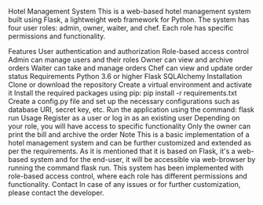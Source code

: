 Hotel Management System
This is a web-based hotel management system built using Flask, a lightweight web framework for Python. The system has four user roles: admin, owner, waiter, and chef. Each role has specific permissions and functionality.

Features
User authentication and authorization
Role-based access control
Admin can manage users and their roles
Owner can view and archive orders
Waiter can take and manage orders
Chef can view and update order status
Requirements
Python 3.6 or higher
Flask
SQLAlchemy
Installation
Clone or download the repository
Create a virtual environment and activate it
Install the required packages using pip: pip install -r requirements.txt
Create a config.py file and set up the necessary configurations such as database URI, secret key, etc.
Run the application using the command: flask run
Usage
Register as a user or log in as an existing user
Depending on your role, you will have access to specific functionality
Only the owner can print the bill and archive the order
Note
This is a basic implementation of a hotel management system and can be further customized and extended as per the requirements.
As it is mentioned that it is based on Flask, it's a web-based system and for the end-user, it will be accessible via web-browser by running the command flask run.
This system has been implemented with role-based access control, where each role has different permissions and functionality.
Contact
In case of any issues or for further customization, please contact the developer.
